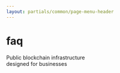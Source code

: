 ```yaml
---
layout: partials/common/page-menu-header
---
```


# faq

Public blockchain infrastructure \
designed for businesses
